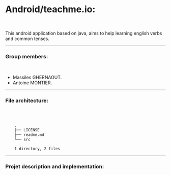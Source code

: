 # Android/teachme.io:
<br/>

This android application based on java, aims to help learning english verbs and common tenses.


---

### **Group members:**
<br/>

- Massiles GHERNAOUT.
- Antoine MONTIER.

--- 


### **File architecture:**
<br/>

```sh

    .
    ├── LICENSE
    ├── readme.md
    └── src

    1 directory, 2 files

```

---

### **Projet description and implementation:**

<br/>


